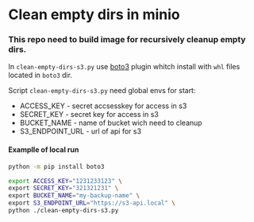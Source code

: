 # Clean empty dirs in minio
### This repo need to build image for recursively cleanup empty dirs.

In `clean-empty-dirs-s3.py` use [boto3](https://github.com/boto/boto3) plugin whitch install with `whl` files located in `boto3` dir.

Script `clean-empty-dirs-s3.py` need global envs for start:
- ACCESS_KEY - secret accsesskey for access in s3 
- SECRET_KEY - secret key for access in s3 
- BUCKET_NAME - name of bucket wich need to cleanup
- S3_ENDPOINT_URL - url of api for s3

#### Examplle of local run 
```bash
python -m pip install boto3

export ACCESS_KEY="1231233123" \
export SECRET_KEY="321321231" \
export BUCKET_NAME="my-backup-name" \
export S3_ENDPOINT_URL="https://s3-api.local" \
python ./clean-empty-dirs-s3.py
```
